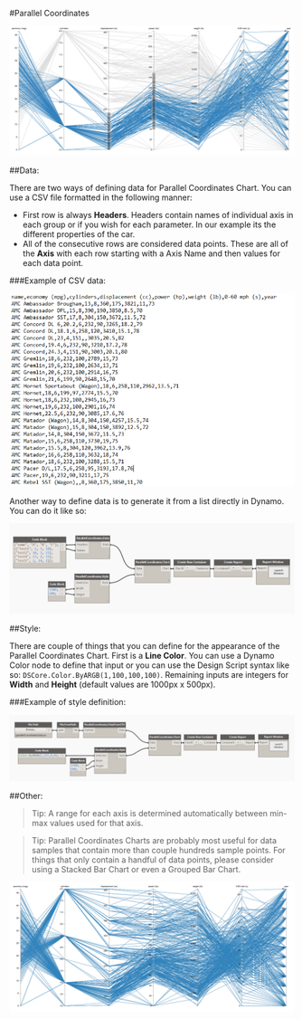 #Parallel Coordinates

![](parallelCoordinates/pcImage.PNG)

##Data:

There are two ways of defining data for Parallel Coordinates Chart. You can use a CSV file formatted in the following manner: 

* First row is always <b>Headers</b>. Headers contain names of individual axis in each group or if you wish for each parameter. In our example its the different properties of the car.
* All of the consecutive rows are considered data points. These are all of the <b>Axis</b> with each row starting with a Axis Name and then values for each data point. 

###Example of CSV data:

![](parallelCoordinates/pcData.PNG)

Another way to define data is to generate it from a list directly in Dynamo. You can do it like so: 

![](parallelCoordinates/pcDataManual.PNG)

##Style:

There are couple of things that you can define for the appearance of the Parallel Coordinates Chart. First is a <b>Line Color</b>. You can use a Dynamo Color node to define that input or you can use the Design Script syntax like so: `DSCore.Color.ByARGB(1,100,100,100)`. Remaining inputs are integers for <b>Width</b> and <b>Height</b> (default values are 1000px x 500px). 

###Example of style definition:

![](parallelCoordinates/pcStyle.PNG)

##Other:

<blockquote>
Tip: A range for each axis is determined automatically between min-max values used for that axis.
</blockquote>
<blockquote>
Tip: Parallel Coordinates Charts are probably most useful for data samples that contain more than couple hundreds sample points. For things that only contain a handful of data points, please consider using a Stacked Bar Chart or even a Grouped Bar Chart.
</blockquote>

![](parallelCoordinates/pcAnimation.gif)
